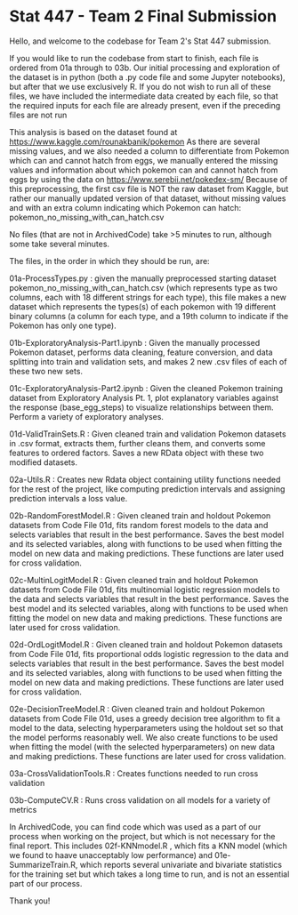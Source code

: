 # Stat 447 - Team 2 Final Submission

Hello, and welcome to the codebase for Team 2's Stat 447 submission.

If you would like to run the codebase from start to finish, each
file is ordered from 01a through to 03b. Our initial processing and
exploration of the dataset is in python (both a .py code file and some Jupyter notebooks), 
but after that we use exclusively R. If you do not wish to run all of these files, 
we have included the intermediate data created by each file, so that the required inputs 
for each file are already present, even if the preceding files are not run

This analysis is based on the dataset found at https://www.kaggle.com/rounakbanik/pokemon
As there are several missing values, and we also needed a column to differentiate from 
Pokemon which can and cannot hatch from eggs, we manually entered the missing values
and information about which pokemon can and cannot hatch from eggs by using the data
on https://www.serebii.net/pokedex-sm/
Because of this preprocessing, the first csv file is NOT the raw dataset from Kaggle,
but rather our manually updated version of that dataset, without missing values and with
an extra column indicating which Pokemon can hatch: pokemon_no_missing_with_can_hatch.csv

No files (that are not in ArchivedCode) take >5 minutes to run, although some take several minutes. 

The files, in the order in which they should be run, are:

01a-ProcessTypes.py : given the manually preprocessed starting dataset pokemon_no_missing_with_can_hatch.csv 
(which represents type as two columns, each with 18 different strings for each type), 
this file makes a new dataset which represents the types(s) of each pokemon with 19 different binary columns 
(a column for each type, and a 19th column to indicate if the Pokemon has only one type).

01b-ExploratoryAnalysis-Part1.ipynb : Given the manually processed Pokemon dataset, performs 
data cleaning, feature conversion, and data splitting into train and validation sets, 
and makes 2 new .csv files of each of these two new sets.

01c-ExploratoryAnalysis-Part2.ipynb : Given the cleaned Pokemon training dataset from 
Exploratory Analysis Pt. 1, plot explanatory variables against the response 
(base_egg_steps) to visualize relationships between them. Perform a variety of exploratory analyses.

01d-ValidTrainSets.R : Given cleaned train and validation Pokemon datasets in .csv format, extracts them, 
further cleans them, and converts some features to ordered factors. Saves a new RData object with these 
two modified datasets.

02a-Utils.R : Creates new Rdata object containing utility functions needed for the rest of the project, like
computing prediction intervals and assigning prediction intervals a loss value.

02b-RandomForestModel.R : Given cleaned train and holdout Pokemon datasets from Code File 01d, fits random forest models to the data and selects
variables that result in the best performance. Saves the best model and its selected variables, along with functions to be used 
when fitting the model on new data and making predictions. These functions are later used for cross validation.

02c-MultinLogitModel.R : Given cleaned train and holdout Pokemon datasets from Code File 01d, fits multinomial logistic regression models to the data and selects
variables that result in the best performance. Saves the best model and its selected variables, along with functions to be used 
when fitting the model on new data and making predictions. These functions are later used for cross validation.

02d-OrdLogitModel.R : Given cleaned train and holdout Pokemon datasets from Code File 01d, fits proportional odds logistic regression to the data and selects
variables that result in the best performance. Saves the best model and its selected variables, along with functions to be used 
when fitting the model on new data and making predictions. These functions are later used for cross validation.

02e-DecisionTreeModel.R : Given cleaned train and holdout Pokemon datasets from Code File 01d, uses a greedy decision tree algorithm to fit a model to the data, 
selecting hyperparameters using the holdout set so that the model performs reasonably well. We also create functions to be used 
when fitting the model (with the selected hyperparameters) on new data and making predictions. These functions are later used for cross validation.

03a-CrossValidationTools.R : Creates functions needed to run cross validation

03b-ComputeCV.R : Runs cross validation on all models for a variety of metrics

In ArchivedCode, you can find code which was used as a part of our process when working
on the project, but which is not necessary for the final report. This includes 02f-KNNmodel.R ,
which fits a KNN model (which we found to haave unacceptably low performance) and 01e-SummarizeTrain.R, 
which reports several univariate and bivariate statistics for the training set but which takes
a long time to run, and is not an essential part of our process.

Thank you!